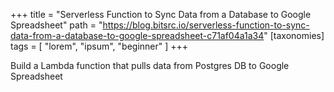 +++
title = "Serverless Function to Sync Data from a Database to Google Spreadsheet"
path = "https://blog.bitsrc.io/serverless-function-to-sync-data-from-a-database-to-google-spreadsheet-c71af04a1a34"
[taxonomies]
tags = [ "lorem", "ipsum", "beginner" ]
+++

Build a Lambda function that pulls data from Postgres DB to Google Spreadsheet
